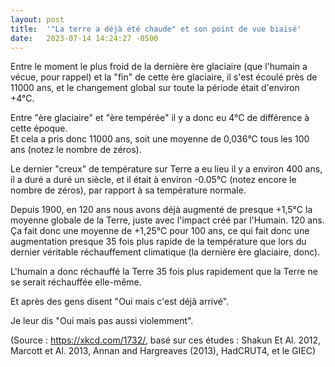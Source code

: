 ```yaml
---
layout: post
title:  '"La terre a déjà été chaude" et son point de vue biaisé'
date:   2023-07-14 14:24:27 -0500
---
```


Entre le moment le plus froid de la dernière ère glaciaire (que l'humain a vécue, pour rappel) et la "fin" de cette ère glaciaire, il s'est écoulé près de 11000 ans, et le changement global sur toute la période était d'environ +4°C.

Entre "ère glaciaire" et "ère tempérée" il y a donc eu 4°C de différence à cette époque.<br>
Et cela a pris donc 11000 ans, soit une moyenne de 0,036°C tous les 100 ans (notez le nombre de zéros).

Le dernier "creux" de température sur Terre a eu lieu il y a environ 400 ans, il a duré a duré un siècle, et il était à environ -0.05°C (notez encore le nombre de zéros), par rapport à sa température normale.

Depuis 1900, en 120 ans nous avons déjà augmenté de presque +1,5°C la moyenne globale de la Terre, juste avec l'impact créé par l'Humain.
120 ans.
Ça fait donc une moyenne de +1,25°C pour 100 ans, ce qui fait donc une augmentation presque 35 fois plus rapide de la température que lors du dernier véritable réchauffement climatique (la dernière ère glaciaire, donc).

L'humain a donc réchauffé la Terre 35 fois plus rapidement que la Terre ne se serait réchauffée elle-même.

Et après des gens disent "Oui mais c'est déjà arrivé".

Je leur dis "Oui mais pas aussi violemment".

(Source : https://xkcd.com/1732/, basé sur ces études : Shakun Et Al. 2012, Marcott et Al. 2013, Annan and Hargreaves (2013), HadCRUT4, et le GIEC)
